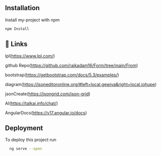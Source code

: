 ## Installation

Install my-project with npm

```bash
npm Install 
```

## 🔗 Links

lpl(https://www.lpl.com/)

github Repo(https://github.com/rajkadam16/Form/tree/main/From)

bootstrap(https://getbootstrap.com/docs/5.3/examples/)

diagram(https://jsoneditoronline.org/#left=local.gewiva&right=local.johupe)

jsonCreate(https://jsongrid.com/json-grid)

AI(https://talkai.info/chat/)

AngularDocs(https://v17.angular.io/docs)


## Deployment

To deploy this project run

```bash
  ng serve --open
```

